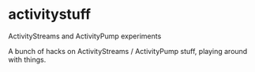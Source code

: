 # activitystuff
ActivityStreams and ActivityPump experiments

A bunch of hacks on ActivityStreams / ActivityPump stuff, playing
around with things.
